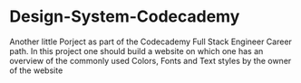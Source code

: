 # Design-System-Codecademy

Another little Porject as part of the Codecademy Full Stack Engineer Career path.
In this project one should build a website on which one has an overview of the commonly used 
Colors, Fonts and Text styles by the owner of the website
